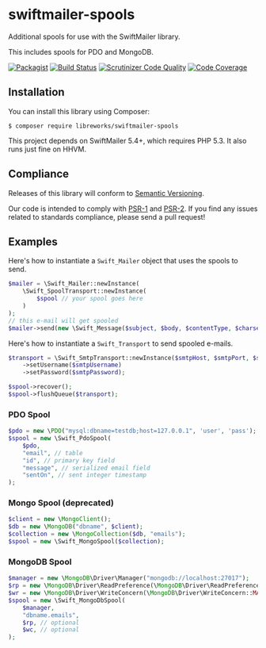 # swiftmailer-spools
Additional spools for use with the SwiftMailer library.

This includes spools for PDO and MongoDB.

[![Packagist](https://img.shields.io/packagist/v/libreworks/swiftmailer-spools.svg)](https://packagist.org/packages/libreworks/swiftmailer-spools)
[![Build Status](https://travis-ci.org/libreworks/swiftmailer-spools.svg)](https://travis-ci.org/libreworks/swiftmailer-spools)
[![Scrutinizer Code Quality](https://scrutinizer-ci.com/g/libreworks/swiftmailer-spools/badges/quality-score.png?b=master)](https://scrutinizer-ci.com/g/libreworks/swiftmailer-spools/?branch=master)
[![Code Coverage](https://scrutinizer-ci.com/g/libreworks/swiftmailer-spools/badges/coverage.png?b=master)](https://scrutinizer-ci.com/g/libreworks/swiftmailer-spools/?branch=master)

## Installation

You can install this library using Composer:

```console
$ composer require libreworks/swiftmailer-spools
```

This project depends on SwiftMailer 5.4+, which requires PHP 5.3. It also runs just fine on HHVM.

## Compliance

Releases of this library will conform to [Semantic Versioning](http://semver.org).

Our code is intended to comply with [PSR-1](http://www.php-fig.org/psr/psr-1/) and [PSR-2](http://www.php-fig.org/psr/psr-2/). If you find any issues related to standards compliance, please send a pull request!

## Examples

Here's how to instantiate a `Swift_Mailer` object that uses the spools to send.

```php
$mailer = \Swift_Mailer::newInstance(
    \Swift_SpoolTransport::newInstance(
        $spool // your spool goes here
    )
);
// this e-mail will get spooled
$mailer->send(new \Swift_Message($subject, $body, $contentType, $charset));
```

Here's how to instantiate a `Swift_Transport` to send spooled e-mails.

```php
$transport = \Swift_SmtpTransport::newInstance($smtpHost, $smtpPort, $smtpEncrypt)
    ->setUsername($smtpUsername)
    ->setPassword($smtpPassword);

$spool->recover();
$spool->flushQueue($transport);
```

### PDO Spool

```php
$pdo = new \PDO("mysql:dbname=testdb;host=127.0.0.1", 'user', 'pass');
$spool = new \Swift_PdoSpool(
    $pdo,
    "email", // table
    "id", // primary key field
    "message", // serialized email field
    "sentOn", // sent integer timestamp
);
```

### Mongo Spool (deprecated)

```php
$client = new \MongoClient();
$db = new \MongoDB("dbname", $client);
$collection = new \MongoCollection($db, "emails");
$spool = new \Swift_MongoSpool($collection);
```

### MongoDB Spool

```php
$manager = new \MongoDB\Driver\Manager("mongodb://localhost:27017");
$rp = new \MongoDB\Driver\ReadPreference(\MongoDB\Driver\ReadPreference::RP_PRIMARY_PREFERRED);
$wr = new \MongoDB\Driver\WriteConcern(\MongoDB\Driver\WriteConcern::MAJORITY);
$spool = new \Swift_MongoDbSpool(
    $manager,
    "dbname.emails",
    $rp, // optional
    $wc, // optional
);
```
